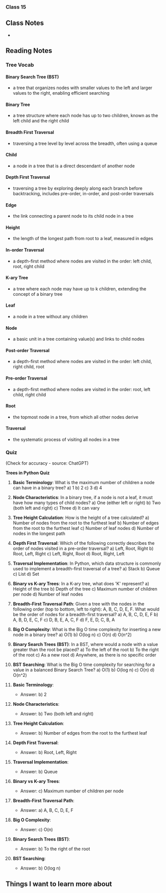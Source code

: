 ### Class 15


## Class Notes

-

## Reading Notes

### Tree Vocab

#### Binary Search Tree (BST)
- a tree that organizes nodes with smaller values to the left and larger values to the right, enabling efficient searching

#### Binary Tree
- a tree structure where each node has up to two children, known as the left child and the right child

#### Breadth First Traversal
- traversing a tree level by level across the breadth, often using a queue

#### Child
- a node in a tree that is a direct descendant of another node

#### Depth First Traversal
- traversing a tree by exploring deeply along each branch before backtracking, includes pre-order, in-order, and post-order traversals

#### Edge
- the link connecting a parent node to its child node in a tree

#### Height
- the length of the longest path from root to a leaf, measured in edges

#### In-order Traversal
- a depth-first method where nodes are visited in the order: left child, root, right child

#### K-ary Tree
- a tree where each node may have up to k children, extending the concept of a binary tree

#### Leaf
- a node in a tree without any children

#### Node
- a basic unit in a tree containing value(s) and links to child nodes

#### Post-order Traversal
- a depth-first method where nodes are visited in the order: left child, right child, root

#### Pre-order Traversal
- a depth-first method where nodes are visited in the order: root, left child, right child

#### Root
- the topmost node in a tree, from which all other nodes derive

#### Traversal
- the systematic process of visiting all nodes in a tree


### Quiz
(Check for accuracy - source: ChatGPT)

**Trees in Python Quiz**

1. **Basic Terminology**: What is the maximum number of children a node can have in a binary tree?
   a) 1
   b) 2
   c) 3
   d) 4

2. **Node Characteristics**: In a binary tree, if a node is not a leaf, it must have how many types of child nodes?
   a) One (either left or right)
   b) Two (both left and right)
   c) Three
   d) It can vary

3. **Tree Height Calculation**: How is the height of a tree calculated?
   a) Number of nodes from the root to the furthest leaf
   b) Number of edges from the root to the furthest leaf
   c) Number of leaf nodes
   d) Number of nodes in the longest path

4. **Depth First Traversal**: Which of the following correctly describes the order of nodes visited in a pre-order traversal?
   a) Left, Root, Right
   b) Root, Left, Right
   c) Left, Right, Root
   d) Root, Right, Left

5. **Traversal Implementation**: In Python, which data structure is commonly used to implement a breadth-first traversal of a tree?
   a) Stack
   b) Queue
   c) List
   d) Set

6. **Binary vs K-ary Trees**: In a K-ary tree, what does 'K' represent?
   a) Height of the tree
   b) Depth of the tree
   c) Maximum number of children per node
   d) Number of leaf nodes

7. **Breadth-First Traversal Path**: Given a tree with the nodes in the following order (top to bottom, left to right): A, B, C, D, E, F. What would be the order of nodes for a breadth-first traversal?
   a) A, B, C, D, E, F
   b) A, B, D, E, C, F
   c) D, B, E, A, C, F
   d) F, E, D, C, B, A

8. **Big O Complexity**: What is the Big O time complexity for inserting a new node in a binary tree?
   a) O(1)
   b) O(log n)
   c) O(n)
   d) O(n^2)

9. **Binary Search Trees (BST)**: In a BST, where would a node with a value greater than the root be placed?
   a) To the left of the root
   b) To the right of the root
   c) As a new root
   d) Anywhere, as there is no specific order

10. **BST Searching**: What is the Big O time complexity for searching for a value in a balanced Binary Search Tree?
    a) O(1)
    b) O(log n)
    c) O(n)
    d) O(n^2)

1. **Basic Terminology**:
   - Answer: b) 2

2. **Node Characteristics**:
   - Answer: b) Two (both left and right)

3. **Tree Height Calculation**:
   - Answer: b) Number of edges from the root to the furthest leaf

4. **Depth First Traversal**:
   - Answer: b) Root, Left, Right

5. **Traversal Implementation**:
   - Answer: b) Queue

6. **Binary vs K-ary Trees**:
   - Answer: c) Maximum number of children per node

7. **Breadth-First Traversal Path**:
   - Answer: a) A, B, C, D, E, F

8. **Big O Complexity**:
   - Answer: c) O(n)

9. **Binary Search Trees (BST)**:
   - Answer: b) To the right of the root

10. **BST Searching**:
    - Answer: b) O(log n)

## Things I want to learn more about
